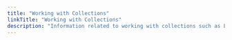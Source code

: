 ```yaml
---
title: "Working with Collections"
linkTitle: "Working with Collections"
description: "Information related to working with collections such as Lists, Dictionaries and Structures"
---
```

